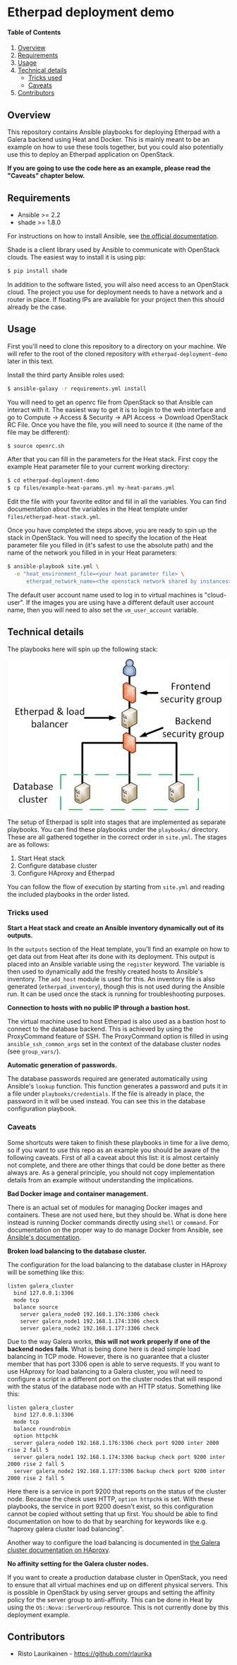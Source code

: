 # Etherpad deployment demo

#### Table of Contents

1. [Overview](#overview)
2. [Requirements](#requirements)
3. [Usage](#usage)
4. [Technical details](#technical-details)
    * [Tricks used](#tricks-used)
    * [Caveats](#caveats)
5. [Contributors](#contributors)

## Overview

This repository contains Ansible playbooks for deploying Etherpad with a Galera
backend using Heat and Docker. This is mainly meant to be an example on how to
use these tools together, but you could also potentially use this to deploy an
Etherpad application on OpenStack.

**If you are going to use the code here as an example, please read the "Caveats"
chapter below.**

## Requirements

* Ansible >= 2.2
* shade >= 1.8.0

For instructions on how to install Ansible, see [the official
documentation](https://docs.ansible.com/).

Shade is a client library used by Ansible to communicate with OpenStack clouds.
The easiest way to install it is using pip:

```bash
$ pip install shade
```

In addition to the software listed, you will also need access to an OpenStack
cloud. The project you use for deployment needs to have a network and a router
in place. If floating IPs are available for your project then this should
already be the case.

## Usage

First you'll need to clone this repository to a directory on your machine. We
will refer to the root of the cloned repository with `etherpad-deployment-demo`
later in this text.

Install the third party Ansible roles used:

```bash
$ ansible-galaxy -r requirements.yml install
```

You will need to get an openrc file from OpenStack so that Ansible can interact
with it. The easiest way to get it is to login to the web interface and go to
Compute -> Access & Security -> API Access -> Download OpenStack RC File. Once
you have the file, you will need to source it (the name of the file may be
different):

```bash
$ source openrc.sh
```

After that you can fill in the parameters for the Heat stack. First copy the
example Heat parameter file to your current working directory:

```bash
$ cd etherpad-deployment-demo
$ cp files/example-heat-params.yml my-heat-params.yml
```

Edit the file with your favorite editor and fill in all the variables. You can
find documentation about the variables in the Heat template under
`files/etherpad-heat-stack.yml`.

Once you have completed the steps above, you are ready to spin up the stack in
OpenStack. You will need to specify the location of the Heat parameter file you
filled in (it's safest to use the absolute path) and the name of the network
you filled in in your Heat parameters:

```bash
$ ansible-playbook site.yml \
  -e "heat_environment_file=<your heat parameter file> \
      etherpad_network_name=<the openstack network shared by instances>"
```

The default user account name used to log in to virtual machines is
"cloud-user". If the images you are using have a different default user account
name, then you will need to also set the `vm_user_account` variable.

## Technical details

The playbooks here will spin up the following stack:

![Etherpad architecture](images/etherpad-demo-architecture.png)

The setup of Etherpad is split into stages that are implemented as separate
playbooks. You can find these playbooks under the `playbooks/` directory. These
are all gathered together in the correct order in `site.yml`. The stages are as
follows:

1. Start Heat stack
2. Configure database cluster
3. Configure HAproxy and Etherpad

You can follow the flow of execution by starting from `site.yml` and reading the
included playbooks in the order listed.

### Tricks used

**Start a Heat stack and create an Ansible inventory dynamically out of its
outputs.**

In the `outputs` section of the Heat template, you'll find an example on how to
get data out from Heat after its done with its deployment. This output is
placed into an Ansible variable using the `register` keyword. The variable is
then used to dynamically add the freshly created hosts to Ansible's inventory.
The `add_host` module is used for this. An inventory file is also generated
(`etherpad_inventory`), though this is not used during the Ansible run. It can
be used once the stack is running for troubleshooting purposes.

**Connection to hosts with no public IP through a bastion host.**

The virtual machine used to host Etherpad is also used as a bastion host to
connect to the database backend. This is achieved by using the ProxyCommand
feature of SSH. The ProxyCommand option is filled in using
`ansible_ssh_common_args` set in the context of the database cluster nodes (see
`group_vars/`).

**Automatic generation of passwords.**

The database passwords required are generated automatically using Ansible's
`lookup` function. This function generates a password and puts it in a file
under `playbooks/credentials`. If the file is already in place, the password in
it will be used instead. You can see this in the database configuration
playbook.

### Caveats

Some shortcuts were taken to finish these playbooks in time for a live demo, so
if you want to use this repo as an example you should be aware of the following
caveats. First of all a caveat about this list: it is almost certainly not
complete, and there are other things that could be done better as there always
are. As a general principle, you should not copy implementation details from an
example without understanding the implications.

**Bad Docker image and container management.**

There is an actual set of modules for managing Docker images and containers.
These are not used here, but they should be. What is done here instead is
running Docker commands directly using `shell` or `command`. For documentation
on the proper way to do manage Docker from Ansible, see
[Ansible's
documentation](https://docs.ansible.com/ansible/list_of_cloud_modules.html#docker).

**Broken load balancing to the database cluster.**

The configuration for the load balancing to the database cluster in HAproxy
will be something like this:

```
listen galera_cluster
  bind 127.0.0.1:3306
  mode tcp
  balance source
    server galera_node0 192.168.1.176:3306 check
    server galera_node1 192.168.1.174:3306 check
    server galera_node2 192.168.1.177:3306 check
```

Due to the way Galera works, **this will not work properly if one of the
backend nodes fails**. What is being done here is dead simple load balancing in
TCP mode.  However, there is no guarantee that a cluster member that has port
3306 open is able to serve requests. If you want to use HAproxy for load
balancing to a Galera cluster, you will need to configure a script in a
different port on the cluster nodes that will respond with the status of the
database node with an HTTP status. Something like this:

```
listen galera_cluster
  bind 127.0.0.1:3306
  mode tcp
  balance roundrobin
  option httpchk
  server galera_node0 192.168.1.176:3306 check port 9200 inter 2000 rise 2 fall 5
  server galera_node1 192.168.1.174:3306 backup check port 9200 inter 2000 rise 2 fall 5
  server galera_node2 192.168.1.177:3306 backup check port 9200 inter 2000 rise 2 fall 5
```

Here there is a service in port 9200 that reports on the status of the cluster
node. Because the check uses HTTP, `option httpchk` is set. With these
playbooks, the service in port 9200 doesn't exist, so this configuration cannot
be copied without setting that up first. You should be able to find
documentation on how to do that by searching for keywords like e.g. "haproxy
galera cluster load balancing".

Another way to configure the load balancing is documented in [the Galera
cluster documentation on
HAproxy](http://galeracluster.com/documentation-webpages/haproxy.html).

**No affinity setting for the Galera cluster nodes.**

If you want to create a production database cluster in OpenStack, you need to
ensure that all virtual machines end up on different physical servers. This is
possible in OpenStack by using server groups and setting the affinity policy
for the server group to anti-affinity. This can be done in Heat by using the
`OS::Nova::ServerGroup` resource. This is not currently done by this deployment
example.

## Contributors

  * Risto Laurikainen - https://github.com/rlaurika
